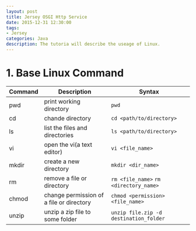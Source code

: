 ```yaml
---
layout: post
title: Jersey OSGI Http Service
date: 2015-12-31 12:30:00
tags:
- Jersey
categories: Java
description: The tutoria will describe the useage of Linux.
---
```


# 1. Base Linux Command

| Command   |             Description                   |      Syntax                                |
| --------- | ----------------------------------------- | ------------------------------------------ |
| pwd       | print working directory                   | `pwd`                                      |
| cd        | chande directory                          | `cd <path/to/directory>`                   |
| ls        | list the files and directories            | `ls <path/to/directory>`                   |
| vi        | open the vi(a text editor)                | `vi <file_name>`                           |
| mkdir     | create a new directory                    | `mkdir <dir_name>`                         |
| rm        | remove a file or directory                | `rm <file_name>` `rm <directory_name>`     |
| chmod     | change permission of a file or directory  | `chmod <permission> <file_name>`           |
| unzip     | unzip a zip file to some folder           | `unzip file.zip -d destination_folder`     |

